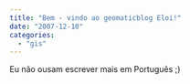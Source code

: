 ```yaml
---
title: "Bem - vindo ao geomaticblog Eloi!"
date: "2007-12-10"
categories: 
  - "gis"
---
```


Eu não ousam escrever mais em Português ;)
